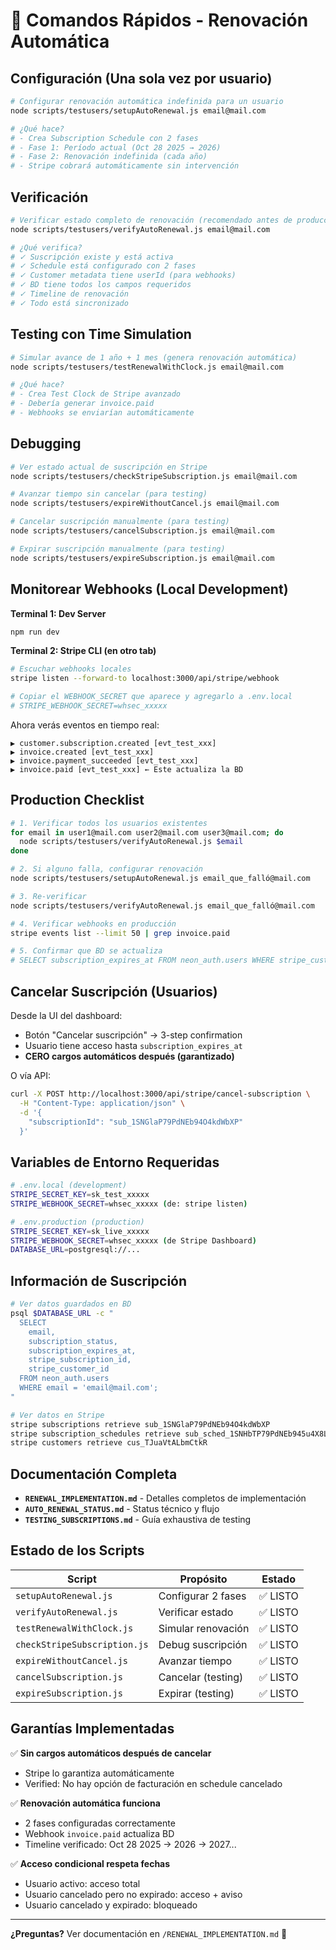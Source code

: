 # 🚀 Comandos Rápidos - Renovación Automática

## Configuración (Una sola vez por usuario)

```bash
# Configurar renovación automática indefinida para un usuario
node scripts/testusers/setupAutoRenewal.js email@mail.com

# ¿Qué hace?
# - Crea Subscription Schedule con 2 fases
# - Fase 1: Período actual (Oct 28 2025 → 2026)
# - Fase 2: Renovación indefinida (cada año)
# - Stripe cobrará automáticamente sin intervención
```

## Verificación

```bash
# Verificar estado completo de renovación (recomendado antes de producción)
node scripts/testusers/verifyAutoRenewal.js email@mail.com

# ¿Qué verifica?
# ✓ Suscripción existe y está activa
# ✓ Schedule está configurado con 2 fases
# ✓ Customer metadata tiene userId (para webhooks)
# ✓ BD tiene todos los campos requeridos
# ✓ Timeline de renovación
# ✓ Todo está sincronizado
```

## Testing con Time Simulation

```bash
# Simular avance de 1 año + 1 mes (genera renovación automática)
node scripts/testusers/testRenewalWithClock.js email@mail.com

# ¿Qué hace?
# - Crea Test Clock de Stripe avanzado
# - Debería generar invoice.paid
# - Webhooks se enviarían automáticamente
```

## Debugging

```bash
# Ver estado actual de suscripción en Stripe
node scripts/testusers/checkStripeSubscription.js email@mail.com

# Avanzar tiempo sin cancelar (para testing)
node scripts/testusers/expireWithoutCancel.js email@mail.com

# Cancelar suscripción manualmente (para testing)
node scripts/testusers/cancelSubscription.js email@mail.com

# Expirar suscripción manualmente (para testing)
node scripts/testusers/expireSubscription.js email@mail.com
```

## Monitorear Webhooks (Local Development)

**Terminal 1: Dev Server**
```bash
npm run dev
```

**Terminal 2: Stripe CLI (en otro tab)**
```bash
# Escuchar webhooks locales
stripe listen --forward-to localhost:3000/api/stripe/webhook

# Copiar el WEBHOOK_SECRET que aparece y agregarlo a .env.local
# STRIPE_WEBHOOK_SECRET=whsec_xxxxx
```

Ahora verás eventos en tiempo real:
```
▶ customer.subscription.created [evt_test_xxx]
▶ invoice.created [evt_test_xxx]
▶ invoice.payment_succeeded [evt_test_xxx]
▶ invoice.paid [evt_test_xxx] ← Este actualiza la BD
```

## Production Checklist

```bash
# 1. Verificar todos los usuarios existentes
for email in user1@mail.com user2@mail.com user3@mail.com; do
  node scripts/testusers/verifyAutoRenewal.js $email
done

# 2. Si alguno falla, configurar renovación
node scripts/testusers/setupAutoRenewal.js email_que_falló@mail.com

# 3. Re-verificar
node scripts/testusers/verifyAutoRenewal.js email_que_falló@mail.com

# 4. Verificar webhooks en producción
stripe events list --limit 50 | grep invoice.paid

# 5. Confirmar que BD se actualiza
# SELECT subscription_expires_at FROM neon_auth.users WHERE stripe_customer_id = 'cus_xxxxx'
```

## Cancelar Suscripción (Usuarios)

Desde la UI del dashboard:
- Botón "Cancelar suscripción" → 3-step confirmation
- Usuario tiene acceso hasta `subscription_expires_at`
- **CERO cargos automáticos después (garantizado)**

O vía API:
```bash
curl -X POST http://localhost:3000/api/stripe/cancel-subscription \
  -H "Content-Type: application/json" \
  -d '{
    "subscriptionId": "sub_1SNGlaP79PdNEb94O4kdWbXP"
  }'
```

## Variables de Entorno Requeridas

```bash
# .env.local (development)
STRIPE_SECRET_KEY=sk_test_xxxxx
STRIPE_WEBHOOK_SECRET=whsec_xxxxx (de: stripe listen)

# .env.production (production)
STRIPE_SECRET_KEY=sk_live_xxxxx
STRIPE_WEBHOOK_SECRET=whsec_xxxxx (de Stripe Dashboard)
DATABASE_URL=postgresql://...
```

## Información de Suscripción

```bash
# Ver datos guardados en BD
psql $DATABASE_URL -c "
  SELECT 
    email,
    subscription_status,
    subscription_expires_at,
    stripe_subscription_id,
    stripe_customer_id
  FROM neon_auth.users
  WHERE email = 'email@mail.com';
"

# Ver datos en Stripe
stripe subscriptions retrieve sub_1SNGlaP79PdNEb94O4kdWbXP
stripe subscription_schedules retrieve sub_sched_1SNHbTP79PdNEb945u4X8LRi
stripe customers retrieve cus_TJuaVtALbmCtkR
```

## Documentación Completa

- **`RENEWAL_IMPLEMENTATION.md`** - Detalles completos de implementación
- **`AUTO_RENEWAL_STATUS.md`** - Status técnico y flujo
- **`TESTING_SUBSCRIPTIONS.md`** - Guía exhaustiva de testing

## Estado de los Scripts

| Script | Propósito | Estado |
|--------|-----------|--------|
| `setupAutoRenewal.js` | Configurar 2 fases | ✅ LISTO |
| `verifyAutoRenewal.js` | Verificar estado | ✅ LISTO |
| `testRenewalWithClock.js` | Simular renovación | ✅ LISTO |
| `checkStripeSubscription.js` | Debug suscripción | ✅ LISTO |
| `expireWithoutCancel.js` | Avanzar tiempo | ✅ LISTO |
| `cancelSubscription.js` | Cancelar (testing) | ✅ LISTO |
| `expireSubscription.js` | Expirar (testing) | ✅ LISTO |

## Garantías Implementadas

✅ **Sin cargos automáticos después de cancelar**
- Stripe lo garantiza automáticamente
- Verified: No hay opción de facturación en schedule cancelado

✅ **Renovación automática funciona**
- 2 fases configuradas correctamente
- Webhook `invoice.paid` actualiza BD
- Timeline verificado: Oct 28 2025 → 2026 → 2027...

✅ **Acceso condicional respeta fechas**
- Usuario activo: acceso total
- Usuario cancelado pero no expirado: acceso + aviso
- Usuario cancelado y expirado: bloqueado

---

**¿Preguntas?** Ver documentación en `/RENEWAL_IMPLEMENTATION.md` 🚀
